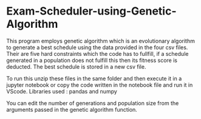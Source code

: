 # Exam-Scheduler-using-Genetic-Algorithm

This program employs genetic algorithm which is an evolutionary algorithm to generate a best schedule using the data provided in the four csv files.
Their are five hard constraints which the code has to fullfill, if a schedule generated in a population does not fulfill this then its fitness score is deducted.
The best schedule is stored in a new csv file.

To run this unzip these files in the same folder and then execute it in a jupyter  notebook or copy the code written in the notebook file and run it in VScode.
Libraries used : pandas and numpy


You can edit the number of generations and population size from the arguments passed in the genetic algorithm function.
